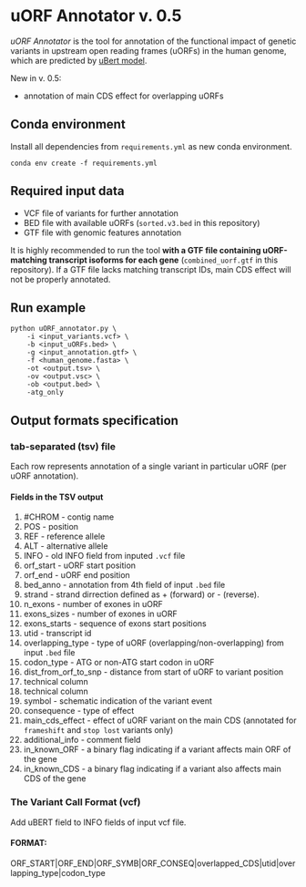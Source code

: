 # uORF Annotator v. 0.5
*uORF Annotator* is the tool for annotation of the functional impact of genetic variants in upstream open reading frames (uORFs) in the human genome, which are predicted by [uBert model](https://github.com/skoblov-lab/uBERTa).

New in v. 0.5:
* annotation of main CDS effect for overlapping uORFs

## Conda environment
Install all dependencies from `requirements.yml` as new conda environment.
```
conda env create -f requirements.yml
```
## Required input data
* VCF file of variants for further annotation
* BED file with available uORFs (`sorted.v3.bed` in this repository)
* GTF file with genomic features annotation

It is highly recommended to run the tool **with a GTF file containing uORF-matching transcript isoforms for each gene** (`combined_uorf.gtf` in this repository). If a GTF file lacks matching transcript IDs, main CDS effect will not be properly annotated.
## Run example
```
python uORF_annotator.py \
    -i <input_variants.vcf> \
    -b <input_uORFs.bed> \
    -g <input_annotation.gtf> \
    -f <human_genome.fasta> \
    -ot <output.tsv> \
    -ov <output.vsc> \
    -ob <output.bed> \
    -atg_only
```
## Output formats specification
### tab-separated (tsv) file
Each row represents annotation of a single variant in particular uORF (per uORF annotation).
#### Fields in the TSV output
1) #CHROM - contig name  
2) POS - position  
3) REF - reference allele
4) ALT - alternative allele
5) INFO - old INFO field from inputed `.vcf` file  
6) orf_start - uORF start position
7) orf_end - uORF end position
8) bed_anno - annotation from 4th field of input `.bed` file
9) strand - strand dirrection defined as + (forward) or - (reverse).
10) n_exons - number of exones in uORF  
11) exons_sizes - number of exones in uORF  
12) exons_starts - sequence of exons start positions  
13) utid - transcript id  
14) overlapping_type - type of uORF (overlapping/non-overlapping) from input `.bed` file  
15) codon_type - ATG or non-ATG start codon in uORF 
16) dist_from_orf_to_snp - distance from start of uORF to variant position  
17) technical column
18) technical column
19) symbol - schematic indication of the variant event  
20) consequence - type of effect 
21) main_cds_effect - effect of uORF variant on the main CDS (annotated for `frameshift` and `stop lost` variants only)
22) additional_info - comment field
23) in_known_ORF - a binary flag indicating if a variant affects main ORF of the gene
24) in_known_CDS - a binary flag indicating if a variant also affects main CDS of the gene
### The Variant Call Format (vcf)
Add uBERT field to INFO fields of input vcf file.
#### FORMAT:
ORF_START|ORF_END|ORF_SYMB|ORF_CONSEQ|overlapped_CDS|utid|overlapping_type|codon_type
